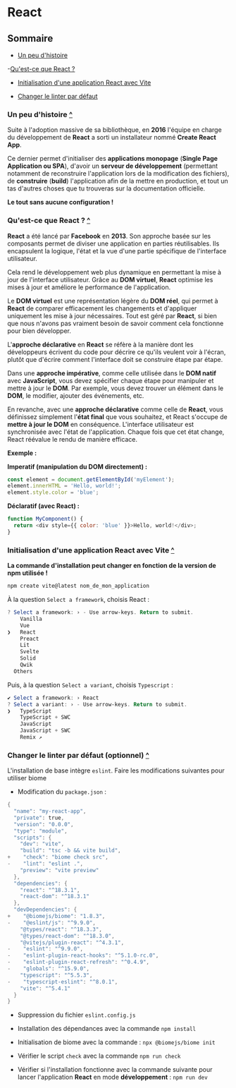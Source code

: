 # React

## Sommaire

- [Un peu d'histoire](#un-peu-dhistoire)

-[Qu'est-ce que React ?]()

- [Initialisation d'une application React avec Vite](#initialisation-dune-application-react-avec-vite)

- [Changer le linter par défaut](#changer-le-linter-par-défaut)

### Un peu d'histoire [^](#sommaire)

Suite à l'adoption massive de sa bibliothèque, en **2016** l'équipe en charge du développement de **React** a sorti un installateur nommé **Create React App**.

Ce dernier permet d'initialiser des **applications monopage** (**Single Page Application ou SPA**), d'avoir un **serveur de développement** (permettant notamment de reconstruire l'application lors de la modification des fichiers), de **construire** (**build**) l'application afin de la mettre en production, et tout un tas d'autres choses que tu trouveras sur la documentation officielle.

**Le tout sans aucune configuration !**

### Qu'est-ce que React ? [^](#sommaire)

**React** a été lancé par **Facebook** en **2013**. Son approche basée sur les composants permet de diviser une application en parties réutilisables. Ils encapsulent la logique, l'état et la vue d'une partie spécifique de l'interface utilisateur.

Cela rend le développement web plus dynamique en permettant la mise à jour de l'interface utilisateur. Grâce au **DOM virtuel**, **React** optimise les mises à jour et améliore le performance de l'application.

Le **DOM virtuel** est une représentation légère du **DOM réel**, qui permet à **React** de comparer efficacement les changements et d'appliquer uniquement les mise à jour nécessaires. Tout est géré par **React**, si bien que nous n'avons pas vraiment besoin de savoir comment cela fonctionne pour bien développer.

L'**approche déclarative** en **React** se réfère à la manière dont les développeurs écrivent du code pour décrire ce qu'ils veulent voir à l'écran, plutôt que d'écrire comment l'interface doit se construire étape par étape.

Dans une **approche impérative**, comme celle utilisée dans le **DOM natif** avec **JavaScript**, vous devez spécifier chaque étape pour manipuler et mettre à jour le **DOM**. Par exemple, vous devez trouver un élément dans le **DOM**, le modifier, ajouter des événements, etc.

En revanche, avec une **approche déclarative** comme celle de **React**, vous définissez simplement l'**état final** que vous souhaitez, et React s'occupe de **mettre à jour le DOM** en conséquence. L'interface utilisateur est synchronisée avec l'état de l'application. Chaque fois que cet état change, React réévalue le rendu de manière efficace.

**Exemple :**

**Imperatif (manipulation du DOM directement) :**

```javascript
const element = document.getElementById('myElement');
element.innerHTML = 'Hello, world!';
element.style.color = 'blue';
```

**Déclaratif (avec React) :**

```javascript
function MyComponent() {
  return <div style={{ color: 'blue' }}>Hello, world!</div>;
}
```

### Initialisation d'une application React avec Vite [^](#sommaire)

**La commande d'installation peut changer en fonction de la version de npm utilisée !**

```powershell
npm create vite@latest nom_de_mon_application
```

À la question `Select a framework`, choisis React :

```powershell
? Select a framework: › - Use arrow-keys. Return to submit.
    Vanilla
    Vue
❯   React
    Preact
    Lit
    Svelte
    Solid
    Qwik
  Others
```

Puis, à la question `Select a variant`, choisis `Typescript` :

```powershell
✔ Select a framework: › React
? Select a variant: › - Use arrow-keys. Return to submit.
❯   TypeScript
    TypeScript + SWC
    JavaScript
    JavaScript + SWC
    Remix ↗
```

### Changer le linter par défaut (optionnel) [^](#sommaire)

L'installation de base intègre `eslint`. Faire les modifications suivantes pour utiliser biome

- Modification du `package.json` :

```powershell
{
  "name": "my-react-app",
  "private": true,
  "version": "0.0.0",
  "type": "module",
  "scripts": {
    "dev": "vite",
    "build": "tsc -b && vite build",
+    "check": "biome check src",
-    "lint": "eslint .",
    "preview": "vite preview"
  },
  "dependencies": {
    "react": "^18.3.1",
    "react-dom": "^18.3.1"
  },
  "devDependencies": {
+    "@biomejs/biome": "1.8.3",
-    "@eslint/js": "^9.9.0",
    "@types/react": "^18.3.3",
    "@types/react-dom": "^18.3.0",
    "@vitejs/plugin-react": "^4.3.1",
-    "eslint": "^9.9.0",
-    "eslint-plugin-react-hooks": "^5.1.0-rc.0",
-    "eslint-plugin-react-refresh": "^0.4.9",
-    "globals": "^15.9.0",
    "typescript": "^5.5.3",
-    "typescript-eslint": "^8.0.1",
    "vite": "^5.4.1"
  }
}
```

- Suppression du fichier `eslint.config.js`

- Installation des dépendances avec la commande `npm install`

- Initialisation de biome avec la commande : `npx @biomejs/biome init`

- Vérifier le script `check` avec la commande `npm run check`

- Vérifier si l'installation fonctionne avec la commande suivante pour lancer l'application **React** en mode **développement** : `npm run dev`
